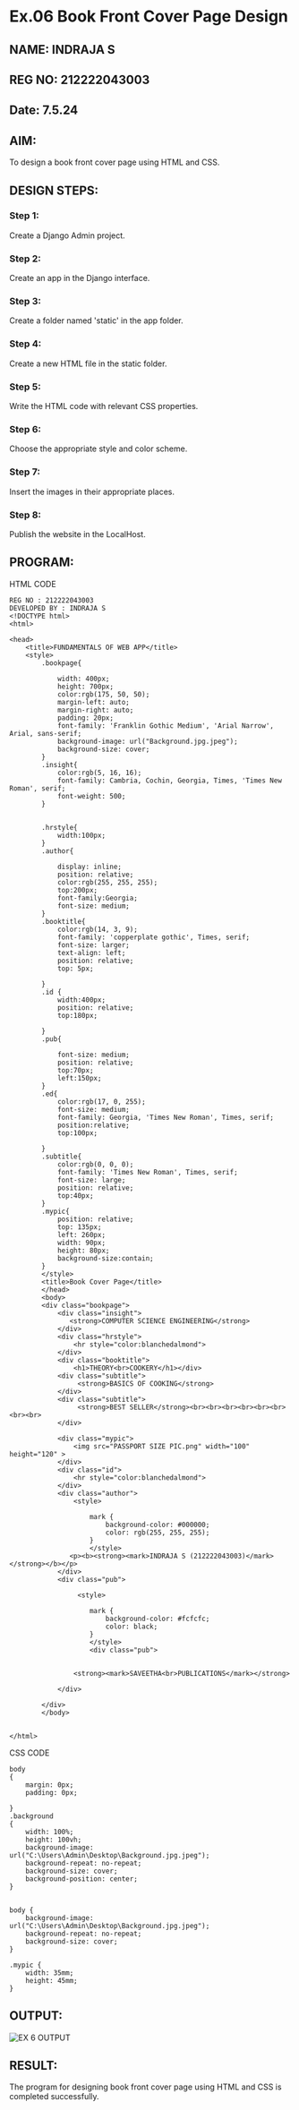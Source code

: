 # Ex.06 Book Front Cover Page Design
## NAME: INDRAJA S
## REG NO: 212222043003
## Date: 7.5.24

## AIM:
To design a book front cover page using HTML and CSS.

## DESIGN STEPS:

### Step 1:
Create a Django Admin project.

### Step 2:
Create an app in the Django interface.

### Step 3:
Create a folder named 'static' in the app folder.

### Step 4:
Create a new HTML file in the static folder.

### Step 5:
Write the HTML code with relevant CSS properties.

### Step 6:
Choose the appropriate style and color scheme.

### Step 7:
Insert the images in their appropriate places.

### Step 8:
Publish the website in the LocalHost.

## PROGRAM:

HTML CODE

```
REG NO : 212222043003
DEVELOPED BY : INDRAJA S
<!DOCTYPE html>
<html>

<head>
    <title>FUNDAMENTALS OF WEB APP</title>
    <style>
        .bookpage{

            width: 400px;
            height: 700px;
            color:rgb(175, 50, 50);
            margin-left: auto;
            margin-right: auto;
            padding: 20px;
            font-family: 'Franklin Gothic Medium', 'Arial Narrow', Arial, sans-serif;
            background-image: url("Background.jpg.jpeg");
            background-size: cover;
        }
        .insight{
            color:rgb(5, 16, 16);
            font-family: Cambria, Cochin, Georgia, Times, 'Times New Roman', serif;
            font-weight: 500;
        }
        
        
        .hrstyle{
            width:100px;
        }
        .author{
        
            display: inline;
            position: relative;
            color:rgb(255, 255, 255);
            top:200px;
            font-family:Georgia;
            font-size: medium;
        }
        .booktitle{
            color:rgb(14, 3, 9);
            font-family: 'copperplate gothic', Times, serif;
            font-size: larger;
            text-align: left;
            position: relative;
            top: 5px;
        
        }
        .id {
            width:400px;
            position: relative;
            top:180px;
            
        }
        .pub{
            
            font-size: medium;
            position: relative;
            top:70px;
            left:150px;
        }
        .ed{
            color:rgb(17, 0, 255);
            font-size: medium;
            font-family: Georgia, 'Times New Roman', Times, serif;
            position:relative;
            top:100px;
        
        }
        .subtitle{
            color:rgb(0, 0, 0);
            font-family: 'Times New Roman', Times, serif;
            font-size: large;
            position: relative;
            top:40px;
        }
        .mypic{
            position: relative;
            top: 135px;
            left: 260px;
            width: 90px;
            height: 80px;
            background-size:contain;
        }
        </style>
        <title>Book Cover Page</title>
        </head>
        <body>
        <div class="bookpage">
            <div class="insight">
               <strong>COMPUTER SCIENCE ENGINEERING</strong> 
            </div>
            <div class="hrstyle">
                <hr style="color:blanchedalmond">
            </div>
            <div class="booktitle">
                <h1>THEORY<br>COOKERY</h1></div>
            <div class="subtitle">
                 <strong>BASICS OF COOKING</strong> 
            </div>
            <div class="subtitle">
                 <strong>BEST SELLER</strong><br><br><br><br><br><br><br><br>
            </div>

            <div class="mypic">
                <img src="PASSPORT SIZE PIC.png" width="100" height="120" >
            </div>
            <div class="id">
                <hr style="color:blanchedalmond">
            </div>
            <div class="author">
                <style>
                
                    mark {
                        background-color: #000000; 
                        color: rgb(255, 255, 255);
                    }
                    </style>
               <p><b><strong><mark>INDRAJA S (212222043003)</mark></strong></b></p>
            </div>
            <div class="pub">
            
                 <style>
                
                    mark {
                        background-color: #fcfcfc; 
                        color: black;
                    }
                    </style>
                    <div class="pub">
                       
                    
                <strong><mark>SAVEETHA<br>PUBLICATIONS</mark></strong>
            
            </div>
           
        </div>
        </body>
        

</html>
```

CSS CODE
```
body
{
    margin: 0px;
    padding: 0px;

}
.background
{
    width: 100%;
    height: 100vh;
    background-image: url("C:\Users\Admin\Desktop\Background.jpg.jpeg");
    background-repeat: no-repeat;
    background-size: cover;
    background-position: center;
}


body {
    background-image: url("C:\Users\Admin\Desktop\Background.jpg.jpeg");
    background-repeat: no-repeat;
    background-size: cover;
}

.mypic {
    width: 35mm; 
    height: 45mm; 
}

```

## OUTPUT:

![EX 6 OUTPUT](https://github.com/indrajasukumar/cover/assets/145115195/3222cf59-90fe-4575-8c44-312a2f69f549)



## RESULT:
The program for designing book front cover page using HTML and CSS is completed successfully.
